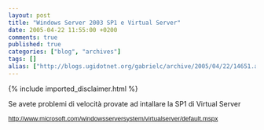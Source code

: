 ```yaml
---
layout: post
title: "Windows Server 2003 SP1 e Virtual Server"
date: 2005-04-22 11:55:00 +0200
comments: true
published: true
categories: ["blog", "archives"]
tags: []
alias: ["http://blogs.ugidotnet.org/gabrielc/archive/2005/04/22/14651.aspx"]
---
```

<!-- more -->
{% include imported_disclaimer.html %}
<P>Se avete problemi di velocità provate ad intallare la SP1 di Virtual Server</P>
<P><A title=http://www.microsoft.com/windowsserversystem/virtualserver/default.mspx href="http://www.microsoft.com/windowsserversystem/virtualserver/default.mspx"><FONT face=Arial size=2>http://www.microsoft.com/windowsserversystem/virtualserver/default.mspx</FONT></A></P><!-- Powered by IMHO Instant Blogger Copyright (c) 2004 A.Boschin - http://www.elite.boschin.it -->

